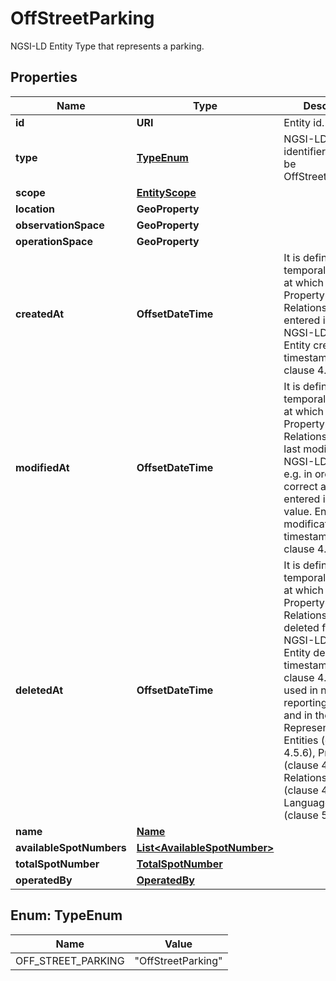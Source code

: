 

# OffStreetParking

NGSI-LD Entity Type that represents a parking. 

## Properties

| Name | Type | Description | Notes |
|------------ | ------------- | ------------- | -------------|
|**id** | **URI** | Entity id.  |  [optional] |
|**type** | [**TypeEnum**](#TypeEnum) | NGSI-LD Entity identifier. It has to be OffStreetParking. |  |
|**scope** | [**EntityScope**](EntityScope.md) |  |  [optional] |
|**location** | **GeoProperty** |  |  [optional] |
|**observationSpace** | **GeoProperty** |  |  [optional] |
|**operationSpace** | **GeoProperty** |  |  [optional] |
|**createdAt** | **OffsetDateTime** | It is defined as the temporal Property at which the Entity, Property or Relationship was entered into an NGSI-LD system.  Entity creation timestamp. See clause 4.8.  |  [optional] |
|**modifiedAt** | **OffsetDateTime** | It is defined as the temporal Property at which the Entity, Property or Relationship was last modified in an NGSI-LD system, e.g. in order to correct a previously entered incorrect value.  Entity last modification timestamp. See clause 4.8.  |  [optional] |
|**deletedAt** | **OffsetDateTime** | It is defined as the temporal Property at which the Entity, Property or Relationship was deleted from an NGSI-LD system.  Entity deletion timestamp. See clause 4.8. It is only used in notifications reporting deletions and in the Temporal Representation of Entities (clause 4.5.6), Properties (clause 4.5.7), Relationships (clause 4.5.8) and LanguageProperties (clause 5.2.32).  |  [optional] |
|**name** | [**Name**](Name.md) |  |  |
|**availableSpotNumbers** | [**List&lt;AvailableSpotNumber&gt;**](AvailableSpotNumber.md) |  |  [optional] |
|**totalSpotNumber** | [**TotalSpotNumber**](TotalSpotNumber.md) |  |  [optional] |
|**operatedBy** | [**OperatedBy**](OperatedBy.md) |  |  |



## Enum: TypeEnum

| Name | Value |
|---- | -----|
| OFF_STREET_PARKING | &quot;OffStreetParking&quot; |



